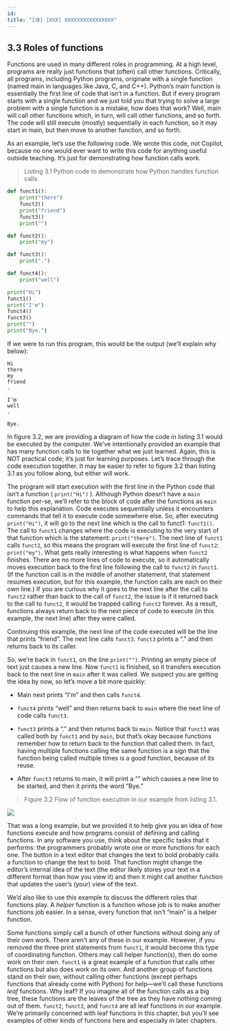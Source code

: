 ```yaml
---
id: 
title: "[译] [XXX] XXXXXXXXXXXXXXXX"
---
```



## 3.3 Roles of functions

Functions are used in many different roles in programming. At a high level, programs are really just functions that (often) call other functions. Critically, all programs, including Python programs, originate with a single function (named main in languages like Java, C, and C++). Python’s main function is essentially the first line of code that isn’t in a function. But if every program starts with a single function and we just told you that trying to solve a large problem with a single function is a mistake, how does that work? Well, main will call other functions which, in turn, will call other functions, and so forth. The code will still execute (mostly) sequentially in each function, so it may start in main, but then move to another function, and so forth.

As an example, let’s use the following code. We wrote this code, not Copilot, because no one would ever want to write this code for anything useful outside teaching. It’s just for demonstrating how function calls work.

> Listing 3.1 Python code to demonstrate how Python handles function calls

```python
def funct1():
    print("there")
    funct2()
    print("friend")
    funct3()
    print("")

def funct2():
    print("my")

def funct3():
    print(".")

def funct4():
    print("well")

print("Hi")
funct1()
print("I'm")
funct4()
funct3()
print("")
print("Bye.")
```


If we were to run this program, this would be the output (we’ll explain why below):

```
Hi
there
my
friend
.

I'm
well
.

Bye.
```


In figure 3.2, we are providing a diagram of how the code in listing 3.1 would be executed by the computer. We’ve intentionally provided an example that has many function calls to tie together what we just learned. Again, this is NOT practical code; it’s just for learning purposes. Let’s trace through the code execution together. It may be easier to refer to figure 3.2 than listing 3.1 as you follow along, but either will work.

The program will start execution with the first line in the Python code that isn’t a function ( `print("Hi")` ). Although Python doesn’t have a `main` function per-se, we’ll refer to the block of code after the functions as `main` to help this explanation. Code executes sequentially unless it encounters commands that tell it to execute code somewhere else. So, after executing `print("Hi")`, it will go to the next line which is the call to funct1: `funct1()`. The call to `funct1` changes where the code is executing to the very start of that function which is the statement: `print("there")`. The next line of `funct1` calls `funct2`, so this means the program will execute the first line of `funct2`: `print("my")`. What gets really interesting is what happens when `funct2` finishes. There are no more lines of code to execute, so it automatically moves execution back to the first line following the call to `funct2` in `funct1`. (If the function call is in the middle of another statement, that statement resumes execution, but for this example, the function calls are each on their own line.) If you are curious why it goes to the next line after the call to `funct2` rather than back to the call of `funct2`, the issue is if it returned back to the call to `funct2`, it would be trapped calling `funct2` forever. As a result, functions always return back to the next piece of code to execute (in this example, the next line) after they were called.

Continuing this example, the next line of the code executed will be the line that prints “friend”. The next line calls `funct3`. `funct3` prints a “.” and then returns back to its caller.

So, we’re back in `funct1`, on the line `print("")`. Printing an empty piece of text just causes a new line. Now `funct1` is finished, so it transfers execution back to the next line in `main` after it was called. We suspect you are getting the idea by now, so let’s move a bit more quickly:

* Main next prints “I'm” and then calls `funct4`.

* `funct4` prints “well” and then returns back to `main` where the next line of code calls `funct3`.

* `funct3` prints a “.” and then returns back to `main`. Notice that `funct3` was called both by `funct1` and by `main`, but that’s okay because functions remember how to return back to the function that called them. In fact, having multiple functions calling the same function is a sign that the function being called multiple times is a good function, because of its reuse.

* After `funct3` returns to main, it will print a “” which causes a new line to be started, and then it prints the word “Bye.”

> Figure 3.2 Flow of function execution in our example from listing 3.1.

  

![](chapter-3.files/chapter-323209.png) 

That was a long example, but we provided it to help give you an idea of how functions execute and how programs consist of defining and calling functions. In any software you use, think about the specific tasks that it performs: the programmers probably wrote one or more functions for each one. The button in a text editor that changes the text to bold probably calls a function to change the text to bold. That function might change the editor’s internal idea of the text (the editor likely stores your text in a different format than how you view it) and then it might call another function that updates the user’s (your) view of the text.

We’d also like to use this example to discuss the different roles that functions play. A _helper_ function is a function whose job is to make another functions job easier. In a sense, every function that isn’t “main” is a helper function.

Some functions simply call a bunch of other functions without doing any of their own work. There aren’t any of these in our example. However, if you removed the three print statements from `funct1`, it would become this type of coordinating function. Others may call helper function(s), then do some work on their own. `funct1` is a great example of a function that calls other functions but also does work on its own. And another group of functions stand on their own, without calling other functions (except perhaps functions that already come with Python) for help—we’ll call these functions _leaf_ functions. Why leaf? If you imagine all of the function calls as a big tree, these functions are the leaves of the tree as they have nothing coming out of them. `funct2`, `funct3`, and `funct4` are all leaf functions in our example. We’re primarily concerned with leaf functions in this chapter, but you’ll see examples of other kinds of functions here and especially in later chapters.
